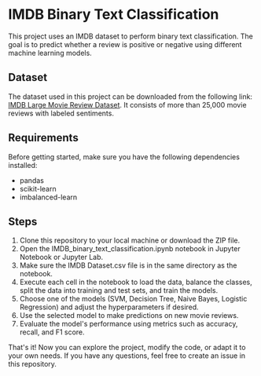 # IMDB Binary Text Classification

This project uses an IMDB dataset to perform binary text classification. The goal is to predict whether a review is positive or negative using different machine learning models.

## Dataset

The dataset used in this project can be downloaded from the following link: [IMDB Large Movie Review Dataset](https://ai.stanford.edu/~amaas/data/sentiment/). It consists of more than 25,000 movie reviews with labeled sentiments.


## Requirements
Before getting started, make sure you have the following dependencies installed:

* pandas
* scikit-learn
* imbalanced-learn

## Steps
1. Clone this repository to your local machine or download the ZIP file.
2. Open the IMDB_binary_text_classification.ipynb notebook in Jupyter Notebook or Jupyter Lab.
3. Make sure the IMDB Dataset.csv file is in the same directory as the notebook.
4. Execute each cell in the notebook to load the data, balance the classes, split the data into training and test sets, and train the models.
5. Choose one of the models (SVM, Decision Tree, Naive Bayes, Logistic Regression) and adjust the hyperparameters if desired.
6. Use the selected model to make predictions on new movie reviews.
7. Evaluate the model's performance using metrics such as accuracy, recall, and F1 score.

That's it! Now you can explore the project, modify the code, or adapt it to your own needs. If you have any questions, feel free to create an issue in this repository.
